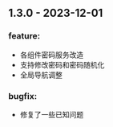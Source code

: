 ## 1.3.0 - 2023-12-01


### feature: 
  * 各组件密码服务改造
  * 支持修改密码和密码随机化
  * 全局导航调整

### bugfix: 
  * 修复了一些已知问题
